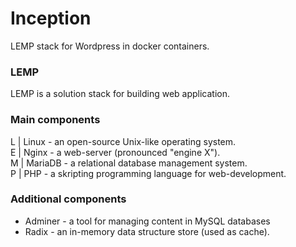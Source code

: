 # Inception
LEMP stack for Wordpress in docker containers.

### LEMP
LEMP is a solution stack for building web application.

### Main components
L | Linux   - an open-source Unix-like operating system.<br />
E | Nginx   - a web-server (pronounced "engine X").<br />
M | MariaDB - a relational database management system.<br />
P | PHP     - a skripting programming language for web-development.<br />

### Additional components
- Adminer - a tool for managing content in MySQL databases
- Radix   - an in-memory data structure store (used as cache).
